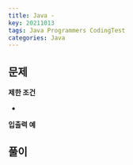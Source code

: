 ```yaml
---
title: Java - 
key: 20211013
tags: Java Programmers CodingTest
categories: Java
---
```


## 문제

  

**제한 조건**  

*  

**입출력 예**  



## 풀이
~~~java

~~~ 
